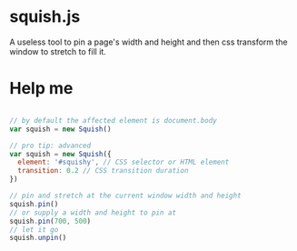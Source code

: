 
# squish.js
A useless tool to pin a page's width and height and then css transform the window to stretch to fill it.

# Help me
```javascript

// by default the affected element is document.body
var squish = new Squish()

// pro tip: advanced
var squish = new Squish({
  element: '#squishy', // CSS selector or HTML element
  transition: 0.2 // CSS transition duration
})

// pin and stretch at the current window width and height
squish.pin()
// or supply a width and height to pin at
squish.pin(700, 500)
// let it go
squish.unpin()

```
